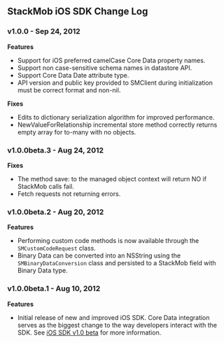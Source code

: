 <h2>StackMob iOS SDK Change Log</h2>

<h3>v1.0.0 - Sep 24, 2012</h3>

**Features**
* Support for iOS preferred camelCase Core Data property names.
* Support non case-sensitive schema names in datastore API.
* Support Core Data Date attribute type.
* API version and public key provided to SMClient during initialization must be correct format and non-nil.

**Fixes**
* Edits to dictionary serialization algorithm for improved performance.
* NewValueForRelationship incremental store method correctly returns empty array for to-many with no objects.

<h3>v1.0.0beta.3 - Aug 24, 2012</h3>

**Fixes** 
  * The method save: to the managed object context will return NO if StackMob calls fail.
  * Fetch requests not returning errors.

<h3>v1.0.0beta.2 - Aug 20, 2012</h3>

**Features**
* Performing custom code methods is now available through the `SMCustomCodeRequest` class.
* Binary Data can be converted into an NSString using the `SMBinaryDataConversion` class and persisted to a StackMob field with Binary Data type.


<h3>v1.0.0beta.1 - Aug 10, 2012</h3>

**Features**
* Initial release of new and improved iOS SDK.  Core Data integration serves as the biggest change to the way developers interact with the SDK. See [iOS SDK v1.0 beta](https://www.stackmob.com/devcenter/docs/iOS-SDK-v1.0-beta) for more information. 